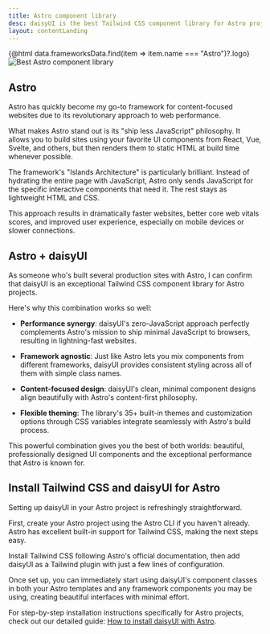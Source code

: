 ```yaml
---
title: Astro component library
desc: daisyUI is the best Tailwind CSS component library for Astro projects
layout: contentLanding
---
```


<script>
  import Translate from "$components/Translate.svelte"
  import Testimonials from "$components/Testimonials.svelte"
  export let data
</script>

<div class="mx-auto not-prose max-w-4xl py-12 p-6 from-base-300 rounded-box outline-base-content/5 mt-12 mb-6 items-center justify-center gap-8 bg-linear-to-b bg-center outline-2 outline-offset-6">
<div class="max-w-96 items-center w-full grid grid-cols-2 gap-6 lg:gap-12 [&>svg]:w-full [&>svg]:h-auto mx-auto">
{@html data.frameworksData.find(item => item.name === "Astro")?.logo}
<img class="w-full h-auto" src="https://img.daisyui.com/images/daisyui/mark-static.svg" alt="Best Astro component library" />
</div>
</div>

## Astro

Astro has quickly become my go-to framework for content-focused websites due to its revolutionary approach to web performance.

What makes Astro stand out is its "ship less JavaScript" philosophy. It allows you to build sites using your favorite UI components from React, Vue, Svelte, and others, but then renders them to static HTML at build time whenever possible.

The framework's "Islands Architecture" is particularly brilliant. Instead of hydrating the entire page with JavaScript, Astro only sends JavaScript for the specific interactive components that need it. The rest stays as lightweight HTML and CSS.

This approach results in dramatically faster websites, better core web vitals scores, and improved user experience, especially on mobile devices or slower connections.

## Astro + daisyUI

As someone who's built several production sites with Astro, I can confirm that daisyUI is an exceptional Tailwind CSS component library for Astro projects.

Here's why this combination works so well:

- **Performance synergy**: daisyUI's zero-JavaScript approach perfectly complements Astro's mission to ship minimal JavaScript to browsers, resulting in lightning-fast websites.

- **Framework agnostic**: Just like Astro lets you mix components from different frameworks, daisyUI provides consistent styling across all of them with simple class names.

- **Content-focused design**: daisyUI's clean, minimal component designs align beautifully with Astro's content-first philosophy.

- **Flexible theming**: The library's 35+ built-in themes and customization options through CSS variables integrate seamlessly with Astro's build process.

This powerful combination gives you the best of both worlds: beautiful, professionally designed UI components and the exceptional performance that Astro is known for.

<div dir="ltr" class="left-[50%] rtl:left-[-50%] relative translate-x-[-50%] rtl:translate-x-[50%] my-12 w-[calc(100vw-2rem)]">
  <Testimonials items={data.testimonials} limit="6" />
</div>

## Install Tailwind CSS and daisyUI for Astro

Setting up daisyUI in your Astro project is refreshingly straightforward.

First, create your Astro project using the Astro CLI if you haven't already. Astro has excellent built-in support for Tailwind CSS, making the next steps easy.

Install Tailwind CSS following Astro's official documentation, then add daisyUI as a Tailwind plugin with just a few lines of configuration.

Once set up, you can immediately start using daisyUI's component classes in both your Astro templates and any framework components you may be using, creating beautiful interfaces with minimal effort.

For step-by-step installation instructions specifically for Astro projects, check out our detailed guide: [How to install daisyUI with Astro](/docs/install/astro/).
